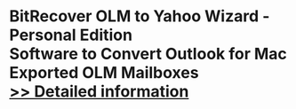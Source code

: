 # BitRecover OLM to Yahoo Wizard - Personal Edition<br />Software to Convert Outlook for Mac Exported OLM Mailboxes<br />[>> Detailed information](https://secure.shareit.com/shareit/product.html?productid=300810060&affiliateid=200057808)